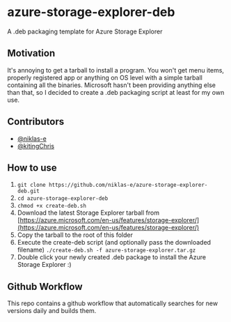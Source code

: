 # azure-storage-explorer-deb

A .deb packaging template for Azure Storage Explorer

## Motivation

It's annoying to get a tarball to install a program. You won't get menu items, properly registered app or anything on OS level with a simple tarball containing all the binaries. Microsoft hasn't been providing anything else than that, so I decided to create a .deb packaging script at least for my own use.

## Contributors

- [@niklas-e](https://github.com/niklas-e)
- [@kitingChris](https://github.com/kitingChris)

## How to use

1. `git clone https://github.com/niklas-e/azure-storage-explorer-deb.git`
2. `cd azure-storage-explorer-deb`
3. `chmod +x create-deb.sh`
4. Download the latest Storage Explorer tarball from [https://azure.microsoft.com/en-us/features/storage-explorer/](https://azure.microsoft.com/en-us/features/storage-explorer/)
5. Copy the tarball to the root of this folder
6. Execute the create-deb script (and optionally pass the downloaded filename) `./create-deb.sh -f azure-storage-explorer.tar.gz`
7. Double click your newly created .deb package to install the Azure Storage Explorer :)

## Github Workflow

This repo contains a github workflow that automatically searches for new versions daily and builds them.
